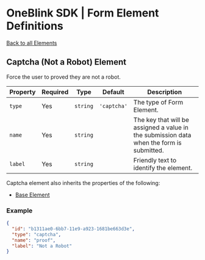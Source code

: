 # OneBlink SDK | Form Element Definitions

[Back to all Elements](../README.md)

## Captcha (Not a Robot) Element

Force the user to proved they are not a robot.

| Property | Required | Type     | Default     | Description                                                                              |
| -------- | -------- | -------- | ----------- | ---------------------------------------------------------------------------------------- |
| `type`   | Yes      | `string` | `'captcha'` | The type of Form Element.                                                                |
| `name`   | Yes      | `string` |             | The key that will be assigned a value in the submission data when the form is submitted. |
| `label`  | Yes      | `string` |             | Friendly text to identify the element.                                                   |

Captcha element also inherits the properties of the following:

-   [Base Element](./base-element.md)

### Example

```JSON
{
  "id": "b1311ae0-6bb7-11e9-a923-1681be663d3e",
  "type": "captcha",
  "name": "proof",
  "label": "Not a Robot"
}
```
